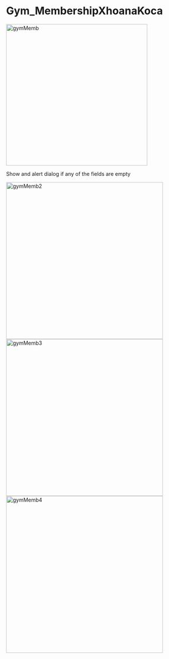 # Gym_MembershipXhoanaKoca

<img width="382" alt="gymMemb" src="https://user-images.githubusercontent.com/44309692/64068831-bda62680-cc0b-11e9-952f-8c1213dc2a1d.png">

Show and alert dialog if any of the fields are empty 

<img width="424" alt="gymMemb2" src="https://user-images.githubusercontent.com/44309692/64068879-bfbcb500-cc0c-11e9-8a7e-a705a594dc43.png">

<img width="424" alt="gymMemb3" src="https://user-images.githubusercontent.com/44309692/64068906-44a7ce80-cc0d-11e9-8933-7397437b6178.png">

<img width="424" alt="gymMemb4" src="https://user-images.githubusercontent.com/44309692/64068914-59846200-cc0d-11e9-82dd-57bbedcf421b.png">
